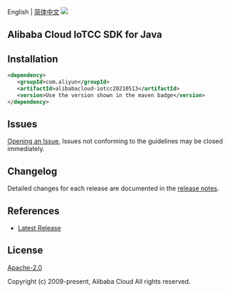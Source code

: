 English | [简体中文](README-CN.md)
![](https://aliyunsdk-pages.alicdn.com/icons/AlibabaCloud.svg)

## Alibaba Cloud IoTCC SDK for Java

## Installation

```xml
<dependency>
   <groupId>com.aliyun</groupId>
   <artifactId>alibabacloud-iotcc20210513</artifactId>
   <version>Use the version shown in the maven badge</version>
</dependency>
```

## Issues
[Opening an Issue](https://github.com/aliyun/alibabacloud-java-async-sdk/issues/new), Issues not conforming to the guidelines may be closed immediately.

## Changelog
Detailed changes for each release are documented in the [release notes](./ChangeLog.txt).

## References
* [Latest Release](https://github.com/aliyun/alibabacloud-async-java-sdk/)

## License
[Apache-2.0](http://www.apache.org/licenses/LICENSE-2.0)

Copyright (c) 2009-present, Alibaba Cloud All rights reserved.